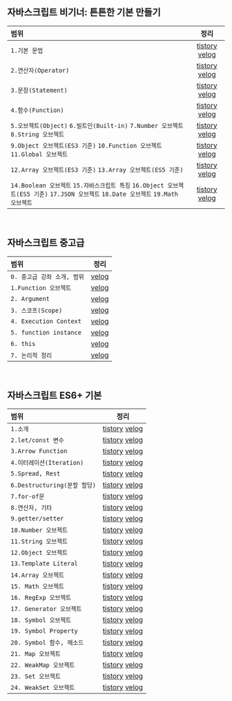 ## 자바스크립트 비기너: 튼튼한 기본 만들기

|범위|정리|
|:-----|:---:|
|`1.기본 문법`|[tistory](https://bbirong-cse.tistory.com/3) [velog](https://velog.io/@bbirong/%EC%9E%90%EB%B0%94%EC%8A%A4%ED%81%AC%EB%A6%BD%ED%8A%B8-%EB%B9%84%EA%B8%B0%EB%84%88-%EA%B8%B0%EB%B3%B8-%EB%AC%B8%EB%B2%95)|
|`2.연산자(Operator)`|[tistory](https://bbirong-cse.tistory.com/5?category=890280) [velog](https://velog.io/@bbirong/%EC%9E%90%EB%B0%94%EC%8A%A4%ED%81%AC%EB%A6%BD%ED%8A%B8-%EB%B9%84%EA%B8%B0%EB%84%88-%EC%97%B0%EC%82%B0%EC%9E%90Operator)|
|`3.문장(Statement)`|[tistory](https://bbirong-cse.tistory.com/6?category=890280) [velog](https://velog.io/@bbirong/%EC%9E%90%EB%B0%94%EC%8A%A4%ED%81%AC%EB%A6%BD%ED%8A%B8-%EB%B9%84%EA%B8%B0%EB%84%88-3.-%EB%AC%B8%EC%9E%A5Statement)|
|`4.함수(Function)`|[tistory](https://bbirong-cse.tistory.com/7?category=890280) [velog](https://velog.io/@bbirong/%EC%9E%90%EB%B0%94%EC%8A%A4%ED%81%AC%EB%A6%BD%ED%8A%B8-%EB%B9%84%EA%B8%B0%EB%84%88-4.-%ED%95%A8%EC%88%98Function)|
|`5.오브젝트(Object)` `6.빌트인(Built-in)` `7.Number 오브젝트` `8.String 오브젝트`|[tistory](https://bbirong-cse.tistory.com/10?category=890280) [velog](https://velog.io/@bbirong/%EC%9E%90%EB%B0%94%EC%8A%A4%ED%81%AC%EB%A6%BD%ED%8A%B8-%EB%B9%84%EA%B8%B0%EB%84%88-5.-Object-Built-in-Number-Object-String-Object)|
|`9.Object 오브젝트(ES3 기준)` `10.Function 오브젝트` `11.Global 오브젝트`|[tistory](https://bbirong-cse.tistory.com/12?category=890280) [velog](https://velog.io/@bbirong/%EC%9E%90%EB%B0%94%EC%8A%A4%ED%81%AC%EB%A6%BD%ED%8A%B8-%EB%B9%84%EA%B8%B0%EB%84%88-6.-Object-%EC%98%A4%EB%B8%8C%EC%A0%9D%ED%8A%B8-Function-%EC%98%A4%EB%B8%8C%EC%A0%9D%ED%8A%B8-Global-%EC%98%A4%EB%B8%8C%EC%A0%9D%ED%8A%B8-dlzzj2sb)|
|`12.Array 오브젝트(ES3 기준)` `13.Array 오브젝트(ES5 기준)`|[tistory](https://bbirong-cse.tistory.com/13?category=890280) [velog](https://velog.io/@bbirong/%EC%9E%90%EB%B0%94%EC%8A%A4%ED%81%AC%EB%A6%BD%ED%8A%B8-%EB%B9%84%EA%B8%B0%EB%84%88-7.-Array-%EC%98%A4%EB%B8%8C%EC%A0%9D%ED%8A%B8-ES3ES5-%EA%B8%B0%EC%A4%80)|
|`14.Boolean 오브젝트` `15.자바스크립트 특징` `16.Object 오브젝트(ES5 기준)` `17.JSON 오브젝트` `18.Date 오브젝트` `19.Math 오브젝트`|[tistory](https://bbirong-cse.tistory.com/14?category=890280) [velog](https://velog.io/@bbirong/%EC%9E%90%EB%B0%94%EC%8A%A4%ED%81%AC%EB%A6%BD%ED%8A%B8-%EB%B9%84%EA%B8%B0%EB%84%88-8.-Boolean-%EC%98%A4%EB%B8%8C%EC%A0%9D%ED%8A%B8-%EC%9E%90%EB%B0%94%EC%8A%A4%ED%81%AC%EB%A6%BD%ED%8A%B8-%ED%8A%B9%EC%A7%95-Object-%EC%98%A4%EB%B8%8C%EC%A0%9D%ED%8A%B8ES5-%EA%B8%B0%EC%A4%80-JSON-%EC%98%A4%EB%B8%8C%EC%A0%9D%ED%8A%B8-Date-%EC%98%A4%EB%B8%8C%EC%A0%9D%ED%8A%B8-Math-%EC%98%A4%EB%B8%8C%EC%A0%9D%ED%8A%B8)|

<br>

## 자바스크립트 중고급
|범위|정리|
|:-----|:---:|
|`0. 중고급 강좌 소개, 범위`|[velog](https://velog.io/@bbirong/%EC%9E%90%EB%B0%94%EC%8A%A4%ED%81%AC%EB%A6%BD%ED%8A%B8-%EC%A4%91%EA%B3%A0%EA%B8%89-0.-%EC%A4%91%EA%B3%A0%EA%B8%89-%EA%B0%95%EC%A2%8C-%EC%86%8C%EA%B0%9C-%EB%B2%94%EC%9C%84)|
|`1.Function 오브젝트`|[velog](https://velog.io/@bbirong/%EC%9E%90%EB%B0%94%EC%8A%A4%ED%81%AC%EB%A6%BD%ED%8A%B8-%EC%A4%91%EA%B3%A0%EA%B8%89-1.Function-%EC%98%A4%EB%B8%8C%EC%A0%9D%ED%8A%B8)|
|`2. Argument`|[velog](https://velog.io/@bbirong/%EC%9E%90%EB%B0%94%EC%8A%A4%ED%81%AC%EB%A6%BD%ED%8A%B8-%EC%A4%91%EA%B3%A0%EA%B8%89-2.-Argument)|
|`3. 스코프(Scope)`|[velog](https://velog.io/@bbirong/%EC%9E%90%EB%B0%94%EC%8A%A4%ED%81%AC%EB%A6%BD%ED%8A%B8-%EC%A4%91%EA%B3%A0%EA%B8%89-%EC%8A%A4%EC%BD%94%ED%94%84Scope)|
|`4. Execution Context`|[velog](https://velog.io/@bbirong/%EC%9E%90%EB%B0%94%EC%8A%A4%ED%81%AC%EB%A6%BD%ED%8A%B8-%EC%A4%91%EA%B3%A0%EA%B8%89-4.-Execution-Context)|
|`5. function instance`|[velog](https://velog.io/@bbirong/%EC%9E%90%EB%B0%94%EC%8A%A4%ED%81%AC%EB%A6%BD%ED%8A%B8-%EC%A4%91%EA%B3%A0%EA%B8%89-5.-function-instance)|
|`6. this`|[velog](https://velog.io/@bbirong/%EC%9E%90%EB%B0%94%EC%8A%A4%ED%81%AC%EB%A6%BD%ED%8A%B8-%EC%A4%91%EA%B3%A0%EA%B8%89-6.-this)|
|`7. 논리적 정리`|[velog](https://velog.io/@bbirong/%EC%9E%90%EB%B0%94%EC%8A%A4%ED%81%AC%EB%A6%BD%ED%8A%B8-%EC%A4%91%EA%B3%A0%EA%B8%89-7.-%EB%85%BC%EB%A6%AC%EC%A0%81-%EC%A0%95%EB%A6%AC)|


<br>

## 자바스크립트 ES6+ 기본
|범위|정리|
|:-----|:---:|
|`1.소개`|[tistory](https://bbirong-cse.tistory.com/25) [velog](https://velog.io/@bbirong/%EC%9E%90%EB%B0%94%EC%8A%A4%ED%81%AC%EB%A6%BD%ED%8A%B8-ES6-%EA%B8%B0%EB%B3%B8-%EC%86%8C%EA%B0%9C)|
|`2.let/const 변수`|[tistory](https://bbirong-cse.tistory.com/26?category=914802)  [velog](https://velog.io/@bbirong/%EC%9E%90%EB%B0%94%EC%8A%A4%ED%81%AC%EB%A6%BD%ED%8A%B8-ES6-%EA%B8%B0%EB%B3%B8-letconst-%EB%B3%80%EC%88%98)|
|`3.Arrow Function`|[tistory](https://bbirong-cse.tistory.com/27?category=914802) [velog](https://velog.io/@bbirong/%EC%9E%90%EB%B0%94%EC%8A%A4%ED%81%AC%EB%A6%BD%ED%8A%B8-ES6-%EA%B8%B0%EB%B3%B8-3.-Arrow-Function)|
|`4.이터레이션(Iteration)`|[tistory](https://bbirong-cse.tistory.com/28?category=914802) [velog](https://velog.io/@bbirong/%EC%9E%90%EB%B0%94%EC%8A%A4%ED%81%AC%EB%A6%BD%ED%8A%B8-ES6-%EA%B8%B0%EB%B3%B8-4.-%EC%9D%B4%ED%84%B0%EB%A0%88%EC%9D%B4%EC%85%98Iteration)|
|`5.Spread, Rest`|[tistory](https://bbirong-cse.tistory.com/29?category=914802) [velog](https://velog.io/@bbirong/%EC%9E%90%EB%B0%94%EC%8A%A4%ED%81%AC%EB%A6%BD%ED%8A%B8-ES6-%EA%B8%B0%EB%B3%B8-5.-Spread-Rest)|
|`6.Destructuring(분할 할당)`|[tistory](https://bbirong-cse.tistory.com/30?category=914802) [velog](https://velog.io/@bbirong/%EC%9E%90%EB%B0%94%EC%8A%A4%ED%81%AC%EB%A6%BD%ED%8A%B8-ES6-%EA%B8%B0%EB%B3%B8-6.-Destructuring-%EB%B6%84%ED%95%A0-%ED%95%A0%EB%8B%B9)|
|`7.for-of문`|[tistory](https://bbirong-cse.tistory.com/31?category=914802) [velog](https://velog.io/@bbirong/%EC%9E%90%EB%B0%94%EC%8A%A4%ED%81%AC%EB%A6%BD%ED%8A%B8-ES6-%EA%B8%B0%EB%B3%B8-8.-for-of%EB%AC%B8)|
|`8.연산자, 기타`|[tistory](https://bbirong-cse.tistory.com/32?category=914802) [velog](https://velog.io/@bbirong/%EC%9E%90%EB%B0%94%EC%8A%A4%ED%81%AC%EB%A6%BD%ED%8A%B8-ES6-%EA%B8%B0%EB%B3%B8-9.-%EC%97%B0%EC%82%B0%EC%9E%90-%EA%B8%B0%ED%83%80)|
|`9.getter/setter`|[tistory](https://bbirong-cse.tistory.com/33?category=914802) [velog](https://velog.io/@bbirong/%EC%9E%90%EB%B0%94%EC%8A%A4%ED%81%AC%EB%A6%BD%ED%8A%B8-ES6-%EA%B8%B0%EB%B3%B8-9.-gettersetter)|
|`10.Number 오브젝트`|[tistory](https://bbirong-cse.tistory.com/34?category=914802) [velog](https://velog.io/@bbirong/%EC%9E%90%EB%B0%94%EC%8A%A4%ED%81%AC%EB%A6%BD%ED%8A%B8-ES6-%EA%B8%B0%EB%B3%B8-10.-Number-%EC%98%A4%EB%B8%8C%EC%A0%9D%ED%8A%B8-h99wrm6o)|
|`11.String 오브젝트`|[tistory](https://bbirong-cse.tistory.com/35?category=914802) [velog](https://velog.io/@bbirong/%EC%9E%90%EB%B0%94%EC%8A%A4%ED%81%AC%EB%A6%BD%ED%8A%B8-ES6-%EA%B8%B0%EB%B3%B8-11.String-%EC%98%A4%EB%B8%8C%EC%A0%9D%ED%8A%B8)|
|`12.Object 오브젝트`|[tistory](https://bbirong-cse.tistory.com/36?category=914802) [velog](https://velog.io/@bbirong/%EC%9E%90%EB%B0%94%EC%8A%A4%ED%81%AC%EB%A6%BD%ED%8A%B8-ES6-%EA%B8%B0%EB%B3%B8-12.-Object-%EC%98%A4%EB%B8%8C%EC%A0%9D%ED%8A%B8)|
|`13.Template Literal`|[tistory](https://bbirong-cse.tistory.com/37?category=914802) [velog](https://velog.io/@bbirong/%EC%9E%90%EB%B0%94%EC%8A%A4%ED%81%AC%EB%A6%BD%ED%8A%B8-ES6-%EA%B8%B0%EB%B3%B8-13.-Template-Literal)|
|`14.Array 오브젝트`|[tistory](https://bbirong-cse.tistory.com/38?category=914802) [velog](https://velog.io/@bbirong/%EC%9E%90%EB%B0%94%EC%8A%A4%ED%81%AC%EB%A6%BD%ED%8A%B8-ES6-%EA%B8%B0%EB%B3%B8-14.-Array-%EC%98%A4%EB%B8%8C%EC%A0%9D%ED%8A%B8)|
|`15. Math 오브젝트`|[tistory](https://bbirong-cse.tistory.com/41) [velog](https://velog.io/@bbirong/%EC%9E%90%EB%B0%94%EC%8A%A4%ED%81%AC%EB%A6%BD%ED%8A%B8-ES6-%EA%B8%B0%EB%B3%B8-15.-Math-%EC%98%A4%EB%B8%8C%EC%A0%9D%ED%8A%B8)|
|`16. RegExp 오브젝트`|[tistory](https://bbirong-cse.tistory.com/42?category=914802) [velog](https://velog.io/@bbirong/%EC%9E%90%EB%B0%94%EC%8A%A4%ED%81%AC%EB%A6%BD%ED%8A%B8-ES6-%EA%B8%B0%EB%B3%B8-16.-RegExp-%EC%98%A4%EB%B8%8C%EC%A0%9D%ED%8A%B8)|
|`17. Generator 오브젝트`|[tistory](https://bbirong-cse.tistory.com/43?category=914802) [velog](https://velog.io/@bbirong/%EC%9E%90%EB%B0%94%EC%8A%A4%ED%81%AC%EB%A6%BD%ED%8A%B8-ES6-%EA%B8%B0%EB%B3%B8-17.-Generator-%EC%98%A4%EB%B8%8C%EC%A0%9D%ED%8A%B8)|
|`18. Symbol 오브젝트`|[tistory](https://bbirong-cse.tistory.com/44?category=914802) [velog](https://velog.io/@bbirong/%EC%9E%90%EB%B0%94%EC%8A%A4%ED%81%AC%EB%A6%BD%ED%8A%B8-ES6-%EA%B8%B0%EB%B3%B8-17.-Symbol-%EC%98%A4%EB%B8%8C%EC%A0%9D%ED%8A%B8)|
|`19. Symbol Property`|[tistory](https://bbirong-cse.tistory.com/45?category=914802) [velog](https://velog.io/@bbirong/%EC%9E%90%EB%B0%94%EC%8A%A4%ED%81%AC%EB%A6%BD%ED%8A%B8-ES6-%EA%B8%B0%EB%B3%B819.-Symbol-Property)|
|`20. Symbol 함수, 메소드`|[tistory](https://bbirong-cse.tistory.com/46?category=914802) [velog](https://velog.io/@bbirong/%EC%9E%90%EB%B0%94%EC%8A%A4%ED%81%AC%EB%A6%BD%ED%8A%B8-ES6-%EA%B8%B0%EB%B3%B8-20.-Symbol-%ED%95%A8%EC%88%98-%EB%A9%94%EC%86%8C%EB%93%9C)|
|`21. Map 오브젝트`|[tistory](https://bbirong-cse.tistory.com/47?category=914802) [velog](https://velog.io/@bbirong/%EC%9E%90%EB%B0%94%EC%8A%A4%ED%81%AC%EB%A6%BD%ED%8A%B8-ES6-%EA%B8%B0%EB%B3%B8-21.-Map-%EC%98%A4%EB%B8%8C%EC%A0%9D%ED%8A%B8)|
|`22. WeakMap 오브젝트`|[tistory](https://bbirong-cse.tistory.com/48?category=914802) [velog](https://velog.io/@bbirong/%EC%9E%90%EB%B0%94%EC%8A%A4%ED%81%AC%EB%A6%BD%ED%8A%B8-ES6-%EA%B8%B0%EB%B3%B8-22.-WeakMap-%EC%98%A4%EB%B8%8C%EC%A0%9D%ED%8A%B8)|
|`23. Set 오브젝트`|[tistory](https://bbirong-cse.tistory.com/49?category=914802) [velog](https://velog.io/@bbirong/%EC%9E%90%EB%B0%94%EC%8A%A4%ED%81%AC%EB%A6%BD%ED%8A%B8-ES6-%EA%B8%B0%EB%B3%B8-23.-Set-%EC%98%A4%EB%B8%8C%EC%A0%9D%ED%8A%B8)|
|`24. WeakSet 오브젝트`|[tistory](https://bbirong-cse.tistory.com/51?category=914802) [velog](https://velog.io/@bbirong/%EC%9E%90%EB%B0%94%EC%8A%A4%ED%81%AC%EB%A6%BD%ED%8A%B8-ES6-%EA%B8%B0%EB%B3%B8-24.-WeakSet-%EC%98%A4%EB%B8%8C%EC%A0%9D%ED%8A%B8)|
